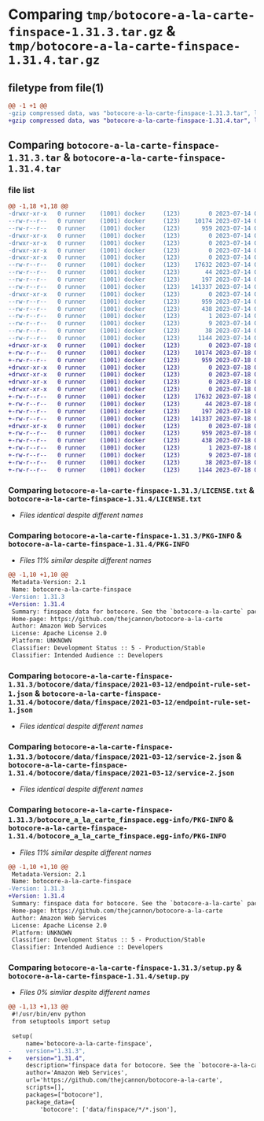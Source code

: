 # Comparing `tmp/botocore-a-la-carte-finspace-1.31.3.tar.gz` & `tmp/botocore-a-la-carte-finspace-1.31.4.tar.gz`

## filetype from file(1)

```diff
@@ -1 +1 @@
-gzip compressed data, was "botocore-a-la-carte-finspace-1.31.3.tar", last modified: Fri Jul 14 01:46:16 2023, max compression
+gzip compressed data, was "botocore-a-la-carte-finspace-1.31.4.tar", last modified: Tue Jul 18 01:55:15 2023, max compression
```

## Comparing `botocore-a-la-carte-finspace-1.31.3.tar` & `botocore-a-la-carte-finspace-1.31.4.tar`

### file list

```diff
@@ -1,18 +1,18 @@
-drwxr-xr-x   0 runner    (1001) docker     (123)        0 2023-07-14 01:46:16.322723 botocore-a-la-carte-finspace-1.31.3/
--rw-r--r--   0 runner    (1001) docker     (123)    10174 2023-07-14 01:46:16.000000 botocore-a-la-carte-finspace-1.31.3/LICENSE.txt
--rw-r--r--   0 runner    (1001) docker     (123)      959 2023-07-14 01:46:16.322723 botocore-a-la-carte-finspace-1.31.3/PKG-INFO
-drwxr-xr-x   0 runner    (1001) docker     (123)        0 2023-07-14 01:46:16.322723 botocore-a-la-carte-finspace-1.31.3/botocore/
-drwxr-xr-x   0 runner    (1001) docker     (123)        0 2023-07-14 01:46:16.322723 botocore-a-la-carte-finspace-1.31.3/botocore/data/
-drwxr-xr-x   0 runner    (1001) docker     (123)        0 2023-07-14 01:46:16.322723 botocore-a-la-carte-finspace-1.31.3/botocore/data/finspace/
-drwxr-xr-x   0 runner    (1001) docker     (123)        0 2023-07-14 01:46:16.322723 botocore-a-la-carte-finspace-1.31.3/botocore/data/finspace/2021-03-12/
--rw-r--r--   0 runner    (1001) docker     (123)    17632 2023-07-14 01:45:45.000000 botocore-a-la-carte-finspace-1.31.3/botocore/data/finspace/2021-03-12/endpoint-rule-set-1.json
--rw-r--r--   0 runner    (1001) docker     (123)       44 2023-07-14 01:45:45.000000 botocore-a-la-carte-finspace-1.31.3/botocore/data/finspace/2021-03-12/examples-1.json
--rw-r--r--   0 runner    (1001) docker     (123)      197 2023-07-14 01:45:45.000000 botocore-a-la-carte-finspace-1.31.3/botocore/data/finspace/2021-03-12/paginators-1.json
--rw-r--r--   0 runner    (1001) docker     (123)   141337 2023-07-14 01:45:45.000000 botocore-a-la-carte-finspace-1.31.3/botocore/data/finspace/2021-03-12/service-2.json
-drwxr-xr-x   0 runner    (1001) docker     (123)        0 2023-07-14 01:46:16.322723 botocore-a-la-carte-finspace-1.31.3/botocore_a_la_carte_finspace.egg-info/
--rw-r--r--   0 runner    (1001) docker     (123)      959 2023-07-14 01:46:16.000000 botocore-a-la-carte-finspace-1.31.3/botocore_a_la_carte_finspace.egg-info/PKG-INFO
--rw-r--r--   0 runner    (1001) docker     (123)      438 2023-07-14 01:46:16.000000 botocore-a-la-carte-finspace-1.31.3/botocore_a_la_carte_finspace.egg-info/SOURCES.txt
--rw-r--r--   0 runner    (1001) docker     (123)        1 2023-07-14 01:46:16.000000 botocore-a-la-carte-finspace-1.31.3/botocore_a_la_carte_finspace.egg-info/dependency_links.txt
--rw-r--r--   0 runner    (1001) docker     (123)        9 2023-07-14 01:46:16.000000 botocore-a-la-carte-finspace-1.31.3/botocore_a_la_carte_finspace.egg-info/top_level.txt
--rw-r--r--   0 runner    (1001) docker     (123)       38 2023-07-14 01:46:16.322723 botocore-a-la-carte-finspace-1.31.3/setup.cfg
--rw-r--r--   0 runner    (1001) docker     (123)     1144 2023-07-14 01:46:16.000000 botocore-a-la-carte-finspace-1.31.3/setup.py
+drwxr-xr-x   0 runner    (1001) docker     (123)        0 2023-07-18 01:55:15.768249 botocore-a-la-carte-finspace-1.31.4/
+-rw-r--r--   0 runner    (1001) docker     (123)    10174 2023-07-18 01:55:15.000000 botocore-a-la-carte-finspace-1.31.4/LICENSE.txt
+-rw-r--r--   0 runner    (1001) docker     (123)      959 2023-07-18 01:55:15.768249 botocore-a-la-carte-finspace-1.31.4/PKG-INFO
+drwxr-xr-x   0 runner    (1001) docker     (123)        0 2023-07-18 01:55:15.768249 botocore-a-la-carte-finspace-1.31.4/botocore/
+drwxr-xr-x   0 runner    (1001) docker     (123)        0 2023-07-18 01:55:15.768249 botocore-a-la-carte-finspace-1.31.4/botocore/data/
+drwxr-xr-x   0 runner    (1001) docker     (123)        0 2023-07-18 01:55:15.768249 botocore-a-la-carte-finspace-1.31.4/botocore/data/finspace/
+drwxr-xr-x   0 runner    (1001) docker     (123)        0 2023-07-18 01:55:15.768249 botocore-a-la-carte-finspace-1.31.4/botocore/data/finspace/2021-03-12/
+-rw-r--r--   0 runner    (1001) docker     (123)    17632 2023-07-18 01:54:50.000000 botocore-a-la-carte-finspace-1.31.4/botocore/data/finspace/2021-03-12/endpoint-rule-set-1.json
+-rw-r--r--   0 runner    (1001) docker     (123)       44 2023-07-18 01:54:50.000000 botocore-a-la-carte-finspace-1.31.4/botocore/data/finspace/2021-03-12/examples-1.json
+-rw-r--r--   0 runner    (1001) docker     (123)      197 2023-07-18 01:54:50.000000 botocore-a-la-carte-finspace-1.31.4/botocore/data/finspace/2021-03-12/paginators-1.json
+-rw-r--r--   0 runner    (1001) docker     (123)   141337 2023-07-18 01:54:50.000000 botocore-a-la-carte-finspace-1.31.4/botocore/data/finspace/2021-03-12/service-2.json
+drwxr-xr-x   0 runner    (1001) docker     (123)        0 2023-07-18 01:55:15.768249 botocore-a-la-carte-finspace-1.31.4/botocore_a_la_carte_finspace.egg-info/
+-rw-r--r--   0 runner    (1001) docker     (123)      959 2023-07-18 01:55:15.000000 botocore-a-la-carte-finspace-1.31.4/botocore_a_la_carte_finspace.egg-info/PKG-INFO
+-rw-r--r--   0 runner    (1001) docker     (123)      438 2023-07-18 01:55:15.000000 botocore-a-la-carte-finspace-1.31.4/botocore_a_la_carte_finspace.egg-info/SOURCES.txt
+-rw-r--r--   0 runner    (1001) docker     (123)        1 2023-07-18 01:55:15.000000 botocore-a-la-carte-finspace-1.31.4/botocore_a_la_carte_finspace.egg-info/dependency_links.txt
+-rw-r--r--   0 runner    (1001) docker     (123)        9 2023-07-18 01:55:15.000000 botocore-a-la-carte-finspace-1.31.4/botocore_a_la_carte_finspace.egg-info/top_level.txt
+-rw-r--r--   0 runner    (1001) docker     (123)       38 2023-07-18 01:55:15.768249 botocore-a-la-carte-finspace-1.31.4/setup.cfg
+-rw-r--r--   0 runner    (1001) docker     (123)     1144 2023-07-18 01:55:15.000000 botocore-a-la-carte-finspace-1.31.4/setup.py
```

### Comparing `botocore-a-la-carte-finspace-1.31.3/LICENSE.txt` & `botocore-a-la-carte-finspace-1.31.4/LICENSE.txt`

 * *Files identical despite different names*

### Comparing `botocore-a-la-carte-finspace-1.31.3/PKG-INFO` & `botocore-a-la-carte-finspace-1.31.4/PKG-INFO`

 * *Files 11% similar despite different names*

```diff
@@ -1,10 +1,10 @@
 Metadata-Version: 2.1
 Name: botocore-a-la-carte-finspace
-Version: 1.31.3
+Version: 1.31.4
 Summary: finspace data for botocore. See the `botocore-a-la-carte` package for more info.
 Home-page: https://github.com/thejcannon/botocore-a-la-carte
 Author: Amazon Web Services
 License: Apache License 2.0
 Platform: UNKNOWN
 Classifier: Development Status :: 5 - Production/Stable
 Classifier: Intended Audience :: Developers
```

### Comparing `botocore-a-la-carte-finspace-1.31.3/botocore/data/finspace/2021-03-12/endpoint-rule-set-1.json` & `botocore-a-la-carte-finspace-1.31.4/botocore/data/finspace/2021-03-12/endpoint-rule-set-1.json`

 * *Files identical despite different names*

### Comparing `botocore-a-la-carte-finspace-1.31.3/botocore/data/finspace/2021-03-12/service-2.json` & `botocore-a-la-carte-finspace-1.31.4/botocore/data/finspace/2021-03-12/service-2.json`

 * *Files identical despite different names*

### Comparing `botocore-a-la-carte-finspace-1.31.3/botocore_a_la_carte_finspace.egg-info/PKG-INFO` & `botocore-a-la-carte-finspace-1.31.4/botocore_a_la_carte_finspace.egg-info/PKG-INFO`

 * *Files 11% similar despite different names*

```diff
@@ -1,10 +1,10 @@
 Metadata-Version: 2.1
 Name: botocore-a-la-carte-finspace
-Version: 1.31.3
+Version: 1.31.4
 Summary: finspace data for botocore. See the `botocore-a-la-carte` package for more info.
 Home-page: https://github.com/thejcannon/botocore-a-la-carte
 Author: Amazon Web Services
 License: Apache License 2.0
 Platform: UNKNOWN
 Classifier: Development Status :: 5 - Production/Stable
 Classifier: Intended Audience :: Developers
```

### Comparing `botocore-a-la-carte-finspace-1.31.3/setup.py` & `botocore-a-la-carte-finspace-1.31.4/setup.py`

 * *Files 0% similar despite different names*

```diff
@@ -1,13 +1,13 @@
 #!/usr/bin/env python
 from setuptools import setup
 
 setup(
     name='botocore-a-la-carte-finspace',
-    version="1.31.3",
+    version="1.31.4",
     description='finspace data for botocore. See the `botocore-a-la-carte` package for more info.',
     author='Amazon Web Services',
     url='https://github.com/thejcannon/botocore-a-la-carte',
     scripts=[],
     packages=["botocore"],
     package_data={
         'botocore': ['data/finspace/*/*.json'],
```

